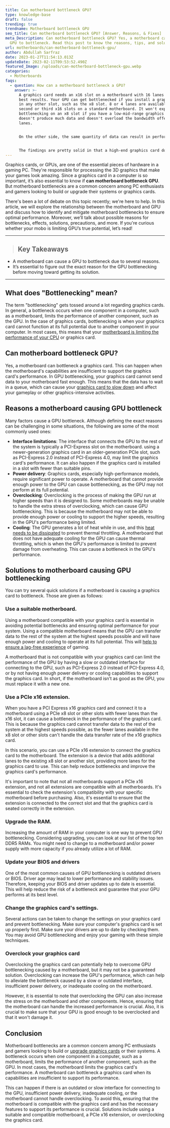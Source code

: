 ```yaml
---
title: Can motherboard bottleneck GPU?
type: knowledge-base
draft: false
trending: true
trendname: Motherboard bottleneck GPU
seo_title: Can motherboard bottleneck GPU? [Answer, Reasons, & Fixes]
meta_Description: Can motherboard bottleneck GPU? Yes, a motherboard can cause a
  GPU to bottleneck. Read this post to know the reasons, tips, and solutions.
url: motherboards/can-motherboard-bottleneck-gpu/
author: Abdullah Sarfraz
date: 2023-01-27T11:54:13.013Z
updateDate: 2023-02-11T09:53:52.490Z
featured_Image: /uploads/can-motherboard-bottleneck-gpu.webp
categories:
  - Motherboards
faqs:
  - question: How can a motherboard bottleneck a GPU?
    answer: >-
      A graphics card needs an x16 slot on a motherboard with 16 lanes for the
      best results. Your GPU can get bottlenecked if you install a graphics card
      in any other slot, such as the x8 slot. 8 or 4 lanes are available in the
      second or third x16 slots on a standard motherboard. It won't experience
      bottlenecking on an x8 slot if you have a low-mid-range graphics card that
      doesn't produce much data and doesn't overload the bandwidth offered by 8
      lanes. 


      On the other side, the same quantity of data can result in performance bottlenecks if you have a high-end GPU that does generate more data. Budget Systems carried out an excellent study on this subject. They used various software and video games to test an NVIDIA Titan X PCIe 3.0 card in x8 and x16 slots. 


      The findings are pretty solid in that a high-end graphics card does lag when put into an x8 slot as well as a 16 slot. The only method to achieve maximum performance if you have a modern device but an older motherboard with older-generation PCIe slots is to change your motherboard. When utilizing the cards in earlier PCIe slots, there is a noticeable reduction in DaVinci Resolve's (video editing software) performance.
---
```

Graphics cards, or GPUs, are one of the essential pieces of hardware in a gaming PC. They're responsible for processing the 3D graphics that make your games look amazing. Since a graphics card in a computer is so important, it’s also essential to know if **can motherboard bottleneck GPU**. But motherboard bottlenecks are a common concern among PC enthusiasts and gamers looking to build or upgrade their systems or graphics cards. 

There's been a lot of debate on this topic recently; we're here to help. In this article, we will explore the relationship between the motherboard and GPU and discuss how to identify and mitigate motherboard bottlenecks to ensure optimal performance. Moreover, we’ll talk about possible reasons for bottlenecks, effects, solutions, precautions, and more. If you're curious whether your mobo is limiting GPU’s true potential, let’s read!

- - -

> ## Key Takeaways

* A motherboard can cause a GPU to bottleneck due to several reasons.
* It’s essential to figure out the exact reason for the GPU bottlenecking before moving toward getting its solution.

- - -

## What does "Bottlenecking" mean?

The term "bottlenecking" gets tossed around a lot regarding graphics cards. In general, a bottleneck occurs when one component in a computer, such as a motherboard, limits the performance of another component, such as the GPU. In the case of graphics cards, bottlenecking is when your graphics card cannot function at its full potential due to another component in your computer. In most cases, this means that your [motherboard is limiting the performance of your CPU](https://pcideaz.com/motherboards/can-motherboard-bottleneck-cpu/) or graphics card.

## Can motherboard bottleneck GPU?

Yes, a motherboard can bottleneck a graphics card. This can happen when the motherboard's capabilities are insufficient to support the graphics card's performance. In GPU bottlenecking, your graphics card cannot send data to your motherboard fast enough. This means that the data has to wait in a queue, which can cause your [graphics card to slow down](https://pcideaz.com/graphics-cards/can-graphics-card-slow-down-computer/) and affect your gameplay or other graphics-intensive activities.

## Reasons a motherboard causing GPU bottleneck

Many factors cause a GPU bottleneck. Although defining the exact reasons can be challenging in some situations, the following are some of the most commonly used ones:

* **Interface limitations**: The interface that connects the GPU to the rest of the system is typically a PCI-Express slot on the motherboard. using a newer-generation graphics card in an older-generation PCIe slot, such as PCI-Express 2.0 instead of PCI-Express 4.0, may limit the graphics card's performance. It can also happen if the graphics card is installed in a slot with fewer than suitable pins.
* **Power delivery**: Graphics cards, especially high-performance models, require significant power to operate. A motherboard that cannot provide enough power to the GPU can cause bottlenecking, as the GPU may not perform at its full potential.
* **Overclocking**: Overclocking is the process of making the GPU run at higher speeds than it is designed to. Some motherboards may be unable to handle the extra stress of overclocking, which can cause GPU bottlenecking. This is because the motherboard may not be able to provide enough power or cooling to support the higher speeds, resulting in the GPU's performance being limited.
* **Cooling**: The GPU generates a lot of heat while in use, and this [heat needs to be dissipated](https://pcideaz.com/graphics-cards/graphics-card-is-overheating/) to prevent thermal throttling. A motherboard that does not have adequate cooling for the GPU can cause thermal throttling, which is when the GPU's performance is limited to prevent damage from overheating. This can cause a bottleneck in the GPU's performance.

## Solutions to motherboard causing GPU bottlenecking

You can try several quick solutions if a motherboard is causing a graphics card to bottleneck. Those are given as follows:

### Use a suitable motherboard.

Using a motherboard compatible with your graphics card is essential in avoiding potential bottlenecks and ensuring optimal performance for your system. Using a compatible motherboard means that the GPU can transfer data to the rest of the system at the highest speeds possible and will have enough power and cooling to operate at its full potential. This will [help to ensure a lag-free experience](https://pcideaz.com/graphics-cards/can-graphics-card-cause-lag/) of gaming.

A motherboard that is not compatible with your graphics card can limit the performance of the GPU by having a slow or outdated interface for connecting to the GPU, such as PCI-Express 2.0 instead of PCI-Express 4.0, or by not having enough power delivery or cooling capabilities to support the graphics card. In short, if the motherboard isn’t as good as the GPU, you must replace it with a new one.

### Use a PCIe x16 extension.

When you have a PCI Express x16 graphics card and connect it to a motherboard using a PCIe x8 slot or other slots with fewer lanes than the x16 slot, it can cause a bottleneck in the performance of the graphics card. This is because the graphics card cannot transfer data to the rest of the system at the highest speeds possible, as the fewer lanes available in the x8 slot or other slots can't handle the data transfer rate of the x16 graphics card.

In this scenario, you can use a PCIe x16 extension to connect the graphics card to the motherboard. The extension is a device that adds additional lanes to the existing x8 slot or another slot, providing more lanes for the graphics card to use. This can help reduce bottlenecks and improve the graphics card's performance.

It's important to note that not all motherboards support a PCIe x16 extension, and not all extensions are compatible with all motherboards. It's essential to check the extension's compatibility with your specific motherboard before purchasing. Also, it's essential to ensure that the extension is connected to the correct slot and that the graphics card is seated correctly in the extension.

### Upgrade the RAM.

Increasing the amount of RAM in your computer is one way to prevent GPU bottlenecking. Considering upgrading, you can look at our list of the top ten DDR5 RAMs. You might need to change to a motherboard and/or power supply with more capacity if you already utilize a lot of RAM.

### Update your BIOS and drivers

One of the most common causes of GPU bottlenecking is outdated drivers or BIOS. Driver age may lead to lower performance and stability issues. Therefore, keeping your BIOS and driver updates up to date is essential. This will help reduce the risk of a bottleneck and guarantee that your GPU performs at its best level.

### Change the graphics card's settings.

Several actions can be taken to change the settings on your graphics card and prevent bottlenecking. Make sure your computer's graphics card is set up properly first. Make sure your drivers are up to date by checking them. You may avoid GPU bottlenecking and enjoy your gaming with these simple techniques.

### Overclock your graphics card

Overclocking the graphics card can potentially help to overcome GPU bottlenecking caused by a motherboard, but it may not be a guaranteed solution. Overclocking can increase the GPU's performance, which can help to alleviate the bottleneck caused by a slow or outdated interface, insufficient power delivery, or inadequate cooling on the motherboard.

However, it is essential to note that overclocking the GPU can also increase the stress on the motherboard and other components. Hence, ensuring that the motherboard can handle the increased performance is crucial. Also, it is crucial to make sure that your GPU is good enough to be overclocked and that it won't damage it.

## Conclusion

Motherboard bottlenecks are a common concern among PC enthusiasts and gamers looking to build or [upgrade graphics cards](https://pcideaz.com/graphics-cards/when-to-update-graphics-card/) or their systems. A bottleneck occurs when one component in a computer, such as a motherboard, limits the performance of another component, such as the GPU. In most cases, the motherboard limits the graphics card's performance. A motherboard can bottleneck a graphics card when its capabilities are insufficient to support its performance.

This can happen if there is an outdated or slow interface for connecting to the GPU, insufficient power delivery, inadequate cooling, or the motherboard cannot handle overclocking. To avoid this, ensuring that the motherboard is compatible with the graphics card and has the necessary features to support its performance is crucial. Solutions include using a suitable and compatible motherboard, a PCIe x16 extension, or overclocking the graphics card.